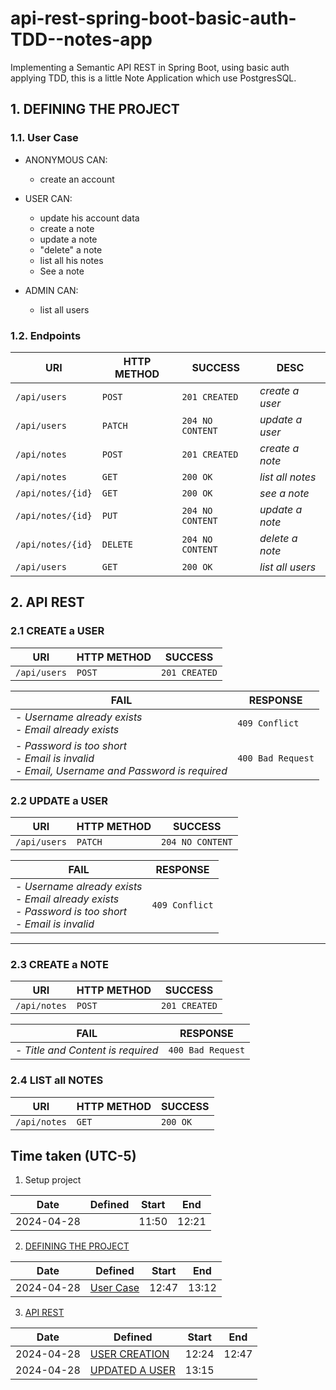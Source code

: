# api-rest-spring-boot-basic-auth-TDD--notes-app

Implementing a Semantic API REST in Spring Boot, using basic auth applying TDD, this is a little Note Application which
use PostgresSQL.

## 1. DEFINING THE PROJECT

### 1.1. User Case

- ANONYMOUS CAN:
    - create an account


- USER CAN:
    - update his account data
    - create a note
    - update a note
    - "delete" a note
    - list all his notes
    - See a note

- ADMIN CAN:
    - list all users

### 1.2. Endpoints

| URI               | HTTP METHOD | SUCCESS          | DESC             |
|-------------------|-------------|------------------|------------------|
| `/api/users`      | `POST`      | `201 CREATED`    | _create a user_  |
| `/api/users`      | `PATCH`     | `204 NO CONTENT` | _update a user_  |
| `/api/notes`      | `POST`      | `201 CREATED`    | _create a note_  |
| `/api/notes`      | `GET`       | `200 OK`         | _list all notes_ |
| `/api/notes/{id}` | `GET`       | `200 OK`         | _see a note_     |
| `/api/notes/{id}` | `PUT`       | `204 NO CONTENT` | _update a note_  |
| `/api/notes/{id}` | `DELETE`    | `204 NO CONTENT` | _delete a note_  |
| `/api/users`      | `GET`       | `200 OK`         | _list all users_ |

## 2. API REST

### 2.1 CREATE a USER

| URI          | HTTP METHOD | SUCCESS       |
|--------------|-------------|---------------|
| `/api/users` | `POST`      | `201 CREATED` | 

| FAIL                                                                                                | RESPONSE          |
|-----------------------------------------------------------------------------------------------------|-------------------|
| - _Username already exists_<br/>- _Email already exists_                                            | `409 Conflict`    |
| - _Password is too short_<br/>- _Email is invalid_<br/>- _Email, Username and Password is required_ | `400 Bad Request` |

### 2.2 UPDATE a USER

| URI          | HTTP METHOD | SUCCESS          |
|--------------|-------------|------------------|
 `/api/users` | `PATCH`     | `204 NO CONTENT` |

| FAIL                                                                                                            | RESPONSE       |
|-----------------------------------------------------------------------------------------------------------------|----------------|
| - _Username already exists_<br/>- _Email already exists_<br/>- _Password is too short_<br/>- _Email is invalid_ | `409 Conflict` |

<hr>  

### 2.3 CREATE a NOTE

| URI          | HTTP METHOD | SUCCESS       |
|--------------|-------------|---------------|
| `/api/notes` | `POST`      | `201 CREATED` |

| FAIL                              | RESPONSE          |
|-----------------------------------|-------------------|
| - _Title and Content is required_ | `400 Bad Request` |

### 2.4 LIST all NOTES

| URI          | HTTP METHOD | SUCCESS  |
|--------------|-------------|----------|
| `/api/notes` | `GET`       | `200 OK` |

## Time taken (UTC-5)

1. Setup project

| Date       | Defined | Start | End   |
|------------|---------|-------|-------|
| 2024-04-28 |         | 11:50 | 12:21 |

2. [DEFINING THE PROJECT](#1-defining-the-project)

| Date       | Defined                    | Start | End   |
|------------|----------------------------|-------|-------|
| 2024-04-28 | [User Case](#11-user-case) | 12:47 | 13:12 |

3. [API REST](#API-REST)

| Date       | Defined                             | Start | End   |
|------------|-------------------------------------|-------|-------|
| 2024-04-28 | [USER CREATION](#21-create-a-user)  | 12:24 | 12:47 |
| 2024-04-28 | [UPDATED A USER](#22-update-a-user) | 13:15 |       |